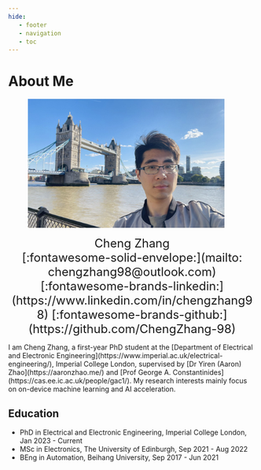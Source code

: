 ```yaml
---
hide:
   - footer
   - navigation
   - toc
---
```


# About Me


<figure>
    <img src="./assets/images/selfie.jpg" class="center" width="400">
</figure>



<font size="+2" markdown>
<center>
Cheng Zhang <br> [:fontawesome-solid-envelope:](mailto: chengzhang98@outlook.com)     [:fontawesome-brands-linkedin:](https://www.linkedin.com/in/chengzhang98)     [:fontawesome-brands-github:](https://github.com/ChengZhang-98)
</center>
</font>

<p markdown>
I am Cheng Zhang, a first-year PhD student at the [Department of Electrical and Electronic Engineering](https://www.imperial.ac.uk/electrical-engineering/), Imperial College London, supervised by [Dr Yiren (Aaron) Zhao](https://aaronzhao.me/) and [Prof George A. Constantinides](https://cas.ee.ic.ac.uk/people/gac1/). My research interests mainly focus on on-device machine learning and AI acceleration. 
</p>

## Education

- PhD in Electrical and Electronic Engineering, Imperial College London, Jan 2023 - Current
- MSc in Electronics, The University of Edinburgh, Sep 2021 - Aug 2022
- BEng in Automation, Beihang University, Sep 2017 - Jun 2021
